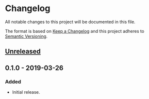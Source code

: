 # Changelog

All notable changes to this project will be documented in this file.

The format is based on [Keep a Changelog](http://keepachangelog.com/en/1.0.0/)
and this project adheres to [Semantic Versioning](http://semver.org/spec/v2.0.0.html).

## [Unreleased]

## 0.1.0 - 2019-03-26

### Added

- Initial release.

[unreleased]: https://github.com/open-apparel-registry/open-apparel-registry/compare/0.1.0...HEAD
